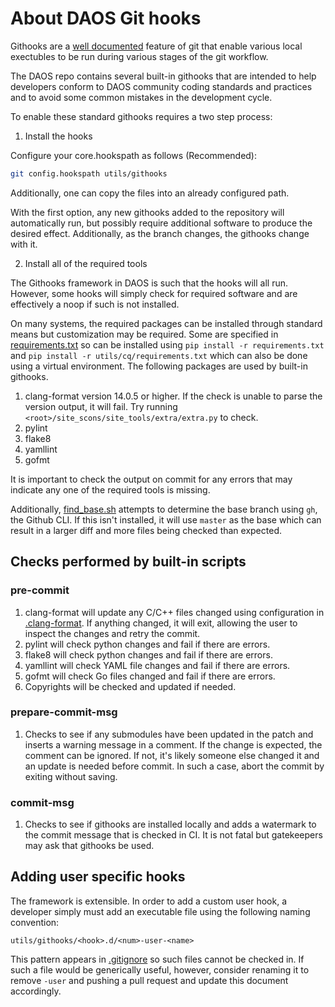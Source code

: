 # About DAOS Git hooks

Githooks are a [well documented](https://git-scm.com/docs/githooks) feature
of git that enable various local exectubles to be run during various stages of
the git workflow.

The DAOS repo contains several built-in githooks that are intended
to help developers conform to DAOS community coding standards and practices
and to avoid some common mistakes in the development cycle.

To enable these standard githooks requires a two step process:

1. Install the hooks

Configure your core.hookspath as follows (Recommended):

```sh
git config.hookspath utils/githooks
```

Additionally, one can copy the files into an already configured path.

With the first option, any new githooks added to the repository will
automatically run, but possibly require additional software to produce the
desired effect.  Additionally, as the branch changes, the githooks
change with it.

2. Install all of the required tools

The Githooks framework in DAOS is such that the hooks will all run.
However, some hooks will simply check for required software and are
effectively a noop if such is not installed.

On many systems, the required packages can be installed through standard means
but customization may be required.  Some are specified in
[requirements.txt](../../requirements.txt) so can be installed using
`pip install -r requirements.txt` and `pip install -r utils/cq/requirements.txt`
which can also be done using a virtual environment. The following
packages are used by built-in githooks.

1. clang-format version 14.0.5 or higher.  If the check is unable to parse
the version output, it will fail.  Try running
`<root>/site_scons/site_tools/extra/extra.py` to check.
2. pylint
3. flake8
4. yamllint
5. gofmt

It is important to check the output on commit for any errors that may indicate
any one of the required tools is missing.

Additionally, [find_base.sh](find_base.sh) attempts to determine the base
branch using `gh`, the Github CLI. If this isn't installed, it will use
`master` as the base which can result in a larger diff and more files being
checked than expected.

## Checks performed by built-in scripts

### pre-commit

1. clang-format will update any C/C++ files changed using configuration in
[.clang-format](../../.clang-format).  If anything changed, it will exit,
allowing the user to inspect the changes and retry the commit.
2. pylint will check python changes and fail if there are errors.
3. flake8 will check python changes and fail if there are errors.
4. yamllint will check YAML file changes and fail if there are errors.
5. gofmt will check Go files changed and fail if there are errors.
6. Copyrights will be checked and updated if needed.

### prepare-commit-msg

1. Checks to see if any submodules have been updated in the patch and
inserts a warning message in a comment.  If the change is expected,
the comment can be ignored. If not, it's likely someone else changed
it and an update is needed before commit.  In such a case, abort the
commit by exiting without saving.

### commit-msg

1. Checks to see if githooks are installed locally and adds a watermark
to the commit message that is checked in CI.  It is not fatal but
gatekeepers may ask that githooks be used.

## Adding user specific hooks

The framework is extensible.  In order to add a custom user hook, a developer
simply must add an executable file using the following naming convention:

`utils/githooks/<hook>.d/<num>-user-<name>`

This pattern appears in [.gitignore](../../.gitignore) so such files cannot be
checked in. If such a file would be generically useful, however, consider
renaming it to remove `-user` and pushing a pull request and update this
document accordingly.
